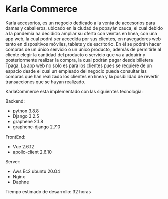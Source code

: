 # Karla Commerce
Karla accesorios, es un negocio dedicado a la venta de accesorios para damas y caballeros, ubicado en la ciudad de popayán cauca, el cual debido a la pandemia ha decidido ampliar su oferta con ventas en línea, con una app web, la cual podrá ser accedida por sus clientes, en navegadores web  tanto en dispositivos móviles, tablets y de escritorio. En él se podrán hacer compras de un único servicio o un único producto, además de permitirle al cliente elegir la cantidad del producto o servicio que va a adquirir y posteriormente  realizar la compra, la cual podrán pagar desde billetera Tpaga.  La app web no solo es para los clientes pues se requiere de un espacio desde el cual un empleado del negocio pueda consultar las compras que han realizado los clientes en línea y la posibilidad de revertir transacciones que se hayan realizado.

KarlaCommerce esta implementado con las siguientes tecnología:

Backend:
  - python 3.8.8
  - Django 3.2.5
  - graphene 2.1.8
  - graphene-django 2.7.0
 
FrontEnd:
  - Vue 2.6.12
  - apollo-client 2.6.10
  
Server:
  - Aws Ec2 ubuntu 20.04
  - Nginx
  - Daphne
  
 Tiempo estimado de desarrollo: 32 horas

